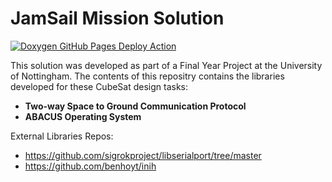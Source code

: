 # JamSail Mission Solution

[![Doxygen GitHub Pages Deploy Action](https://github.com/nicholas-lok/UoN_JamSailSolution/actions/workflows/doxygen-gh-pages.yml/badge.svg)](https://github.com/nicholas-lok/UoN_JamSailSolution/actions/workflows/doxygen-gh-pages.yml)

This solution was developed as part of a Final Year Project at the University of Nottingham.
The contents of this repositry contains the libraries developed for these CubeSat design tasks:
* **Two-way Space to Ground Communication Protocol**
* **ABACUS Operating System**

External Libraries Repos:
* https://github.com/sigrokproject/libserialport/tree/master
* https://github.com/benhoyt/inih